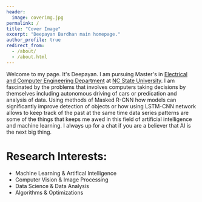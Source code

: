 ```yaml
---
header:
  image: coverimg.jpg
permalink: /
title: "Cover Image"
excerpt: "Deepayan Bardhan main homepage."
author_profile: true
redirect_from: 
  - /about/
  - /about.html
---
```


Welcome to my page. It's Deepayan. I am pursuing Master's in [Electrical and Computer Engineering Department](https://www.ece.ncsu.edu/) at [NC State University](https://www.ncsu.edu/). I am fascinated by the problems that involves computers taking decisions by themselves including autonomous driving of cars or predication and analysis of data. Using methods of Masked R-CNN how models can significantly improve detection of objects or how using LSTM-CNN network allows to keep track of the past at the same time data series patterns are some of the things that keeps me awed in this field of artificial intelligence and machine learning. I always up for a chat if you are a believer that AI is the next big thing.

# Research Interests:
- Machine Learning & Artifical Intelligence
- Computer Vision & Image Processing
- Data Science & Data Analysis
- Algorithms & Optimizations
